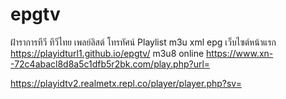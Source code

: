 # epgtv
ฝ้าราการทีวี ทีวีไทย
เพลย์ลิสต์ โทรทัศน์ 
Playlist m3u
xml epg
เว็บไซต์หน้าแรก https://playidturl1.github.io/epgtv/
m3u8 online
https://www.xn--72c4abacl8d8a5c1dfb5r2bk.com/play.php?url=

https://playidtv2.realmetx.repl.co/player/player.php?sv=
